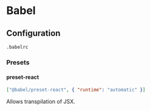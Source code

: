 # Babel

## Configuration

`.babelrc`

### Presets

#### preset-react
```json
["@babel/preset-react", { "runtime": "automatic" }]
```
Allows transpilation of JSX.


